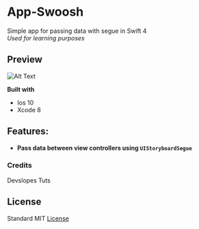# App-Swoosh
Simple app for passing data with segue in Swift 4   
_Used for learning purposes_

## Preview
![Alt Text](https://media.giphy.com/media/YRnJe4XU00NVwZzE1Z/giphy.gif)

**Built with**
- Ios 10
- Xcode 8 

## Features:
- **Pass data between view controllers using ```UIStoryboardSegue```**

### Credits
Devslopes Tuts

## License
Standard MIT [License](https://github.com/johnnyperdomo/App-Swoosh/blob/master/LICENSE) 
